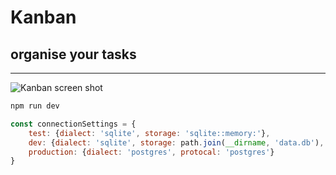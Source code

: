 # Kanban
## organise your tasks
----
![Kanban screen shot](https://user-images.githubusercontent.com/4499581/97007662-a629ab80-1539-11eb-9aa3-aa9f09dd2477.png)

```sh
npm run dev
```

```javascript
const connectionSettings = {
    test: {dialect: 'sqlite', storage: 'sqlite::memory:'},
    dev: {dialect: 'sqlite', storage: path.join(__dirname, 'data.db'), logging: false},
    production: {dialect: 'postgres', protocal: 'postgres'}
}
```
